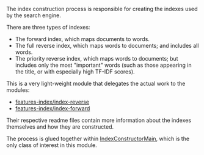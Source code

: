The index construction process is responsible for creating the indexes
used by the search engine.  

There are three types of indexes:

* The forward index, which maps documents to words.
* The full reverse index, which maps words to documents; and includes all words.
* The priority reverse index, which maps words to documents; but includes only the most "important" words (such as 
  those appearing in the title, or with especially high TF-IDF scores).

This is a very light-weight module that delegates the actual work to the modules:

* [features-index/index-reverse](../../index/index-reverse)
* [features-index/index-forward](../../index/index-forward) 

Their respective readme files contain more information about the indexes themselves
and how they are constructed.

The process is glued together within [IndexConstructorMain](java/nu/marginalia/index/IndexConstructorMain.java),
which is the only class of interest in this module. 
